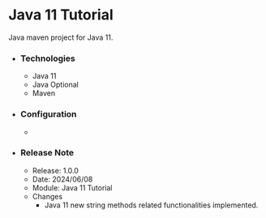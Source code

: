 # Java 11 Tutorial
Java maven project for Java 11.

* ### Technologies
    * Java 11
    * Java Optional
    * Maven

* ### Configuration
    * 

* ### Release Note

    * Release: 1.0.0
    * Date: 2024/06/08
    * Module: Java 11 Tutorial
    * Changes
        * Java 11 new string methods related functionalities implemented.
